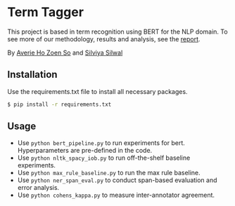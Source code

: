 # Term Tagger

This project is based in term recognition using BERT for the NLP domain. To see more of our methodology, results and analysis, see the [report](https://github.com/averieso/nlp-term-tagger/blob/main/terminology_paper.pdf). 

By [Averie Ho Zoen So](https://github.com/averieso) and [Silviya Silwal](https://github.com/ssilwalcode)

## Installation

Use the requirements.txt file to install all necessary packages.

```bash
$ pip install -r requirements.txt
```

## Usage

- Use `python bert_pipeline.py` to run experiments for bert. Hyperparameters are pre-defined in the code.
- Use `python nltk_spacy_iob.py` to run off-the-shelf baseline experiments.
- Use `python max_rule_baseline.py` to run the max rule baseline.
- Use `python ner_span_eval.py` to conduct span-based evaluation and error analysis. 
- Use `python cohens_kappa.py` to measure inter-annotator agreement. 





